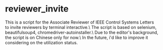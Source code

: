 # reviewer_invite
This is a script for the Associate Reviewer of IEEE Control Systems Letters to invite reviewers by terminal interactive.\\
The script is based on selenium, beautifulsoup4, chromedriver-autoinstaller.\\
Due to the editor's background, the script is on Chinese only for now.\\
In the future, i'd like to improve it considering on the utilization status.
